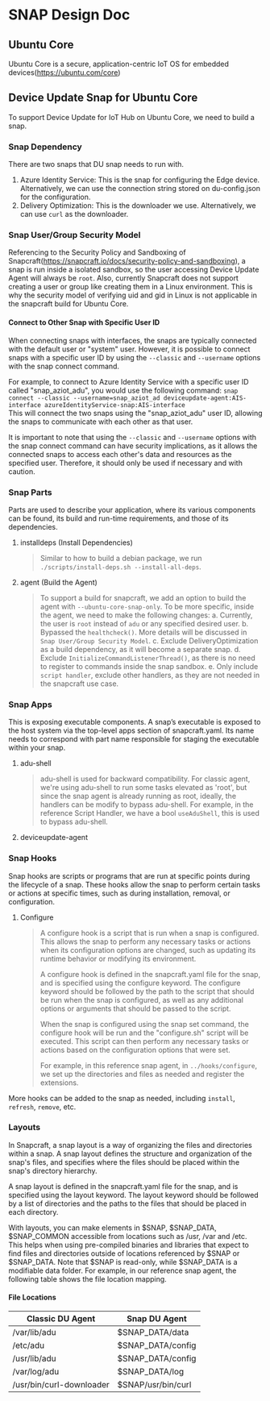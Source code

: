 # SNAP Design Doc

## Ubuntu Core

Ubuntu Core is a secure, application-centric IoT OS for embedded devices(https://ubuntu.com/core)

## Device Update Snap for Ubuntu Core

To support Device Update for IoT Hub on Ubuntu Core, we need to build a snap.

### Snap Dependency
There are two snaps that DU snap needs to run with.
1. Azure Identity Service: This is the snap for configuring the Edge device. Alternatively, we can use the connection string stored on du-config.json for the configuration.
2. Delivery Optimization: This is the downloader we use. Alternatively, we can use `curl` as the downloader.


### Snap User/Group Security Model

Referencing to the Security Policy and Sandboxing of Snapcraft(https://snapcraft.io/docs/security-policy-and-sandboxing), a snap is run inside a isolated sandbox, so the user accessing Device Update Agent will always be `root`. Also, currently Snapcraft does not support creating a user or group like creating them in a Linux environment. This is why the security model of verifying uid and gid in Linux is not applicable in the snapcraft build for Ubuntu Core.

#### Connect to Other Snap with Specific User ID
When connecting snaps with interfaces, the snaps are typically connected with the default user or "system" user. However, it is possible to connect snaps with a specific user ID by using the `--classic` and `--username` options with the snap connect command.

For example, to connect to Azure Identity Service with a specific user ID called "snap_aziot_adu", you would use the following command:
`snap connect --classic --username=snap_aziot_ad deviceupdate-agent:AIS-interface azureIdentityService-snap:AIS-interface`  
This will connect the two snaps using the "snap_aziot_adu" user ID, allowing the snaps to communicate with each other as that user.

It is important to note that using the `--classic` and `--username` options with the snap connect command can have security implications, as it allows the connected snaps to access each other's data and resources as the specified user. Therefore, it should only be used if necessary and with caution.

### Snap Parts

Parts are used to describe your application, where its various components can be found, its build and run-time requirements, and those of its dependencies.

1. installdeps (Install Dependencies)
    > Similar to how to build a debian package, we run `./scripts/install-deps.sh --install-all-deps`.

2. agent (Build the Agent)
    > To support a build for snapcraft, we add an option to build the agent with `--ubuntu-core-snap-only`. To be more specific, inside the agent, we need to make the following changes:
    > a. Currently, the user is `root` instead of `adu` or any specified desired user.
    > b. Bypassed the `healthcheck()`. More details will be discussed in `Snap User/Group Security Model`.
    > c. Exclude DeliveryOptimization as a build dependency, as it will become a separate snap.
    > d. Exclude `InitializeCommandListenerThread()`, as there is no need to register to commands inside the snap sandbox.
    > e. Only include `script handler`, exclude other handlers, as they are not needed in the snapcraft use case.


### Snap Apps

This is exposing executable components. A snap’s executable is exposed to the host system via the top-level apps section of snapcraft.yaml. Its name needs to correspond with part name responsible for staging the executable within your snap.

1. adu-shell
    > adu-shell is used for backward compatibility. For classic agent, we're using adu-shell to run some tasks elevated as 'root', but since the snap agent is already running as root, ideally, the handlers can be modify to bypass adu-shell. For example, in the reference Script Handler, we have a bool `useAduShell`, this is used to bypass adu-shell.
2. deviceupdate-agent

### Snap Hooks
Snap hooks are scripts or programs that are run at specific points during the lifecycle of a snap. These hooks allow the snap to perform certain tasks or actions at specific times, such as during installation, removal, or configuration.

1. Configure
    > A configure hook is a script that is run when a snap is configured. This allows the snap to perform any necessary tasks or actions when its configuration options are changed, such as updating its runtime behavior or modifying its environment.
    >
    > A configure hook is defined in the snapcraft.yaml file for the snap, and is specified using the configure keyword. The configure keyword should be followed by the path to the script that should be run when the snap is configured, as well as any additional options or arguments that should be passed to the script.
    >
    > When the snap is configured using the snap set command, the configure hook will be run and the "configure.sh" script will be executed. This script can then perform any necessary tasks or actions based on the configuration options that were set.
    >
    > For example, in this reference snap agent, in `../hooks/configure`, we set up the directories and files as needed and register the extensions.

More hooks can be added to the snap as needed, including `install`, `refresh`, `remove`, etc.

### Layouts

In Snapcraft, a snap layout is a way of organizing the files and directories within a snap. A snap layout defines the structure and organization of the snap's files, and specifies where the files should be placed within the snap's directory hierarchy.

A snap layout is defined in the snapcraft.yaml file for the snap, and is specified using the layout keyword. The layout keyword should be followed by a list of directories and the paths to the files that should be placed in each directory.

With layouts, you can make elements in $SNAP, $SNAP_DATA, $SNAP_COMMON accessible from locations such as /usr, /var and /etc. This helps when using pre-compiled binaries and libraries that expect to find files and directories outside of locations referenced by $SNAP or $SNAP_DATA.
Note that $SNAP is read-only, while $SNAP_DATA is a modifiable data folder.
For example, in our reference snap agent, the following table shows the file location mapping.
#### File Locations
| Classic DU Agent | Snap DU Agent |
--- | --- |
| /var/lib/adu | $SNAP_DATA/data |
| /etc/adu | $SNAP_DATA/config |
| /usr/lib/adu | $SNAP_DATA/config |
| /var/log/adu | $SNAP_DATA/log |
| /usr/bin/curl-downloader | $SNAP/usr/bin/curl |
